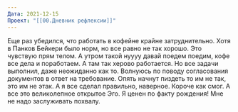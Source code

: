```yaml
---
Дата: 2021-12-15
Проект: "[[00.Дневник рефлексии]]"
---
```

Еще раз убедился, что работать в кофейне крайне затруднительно. Хотя в Панков Бейкери было норм, но все равно не так хорошо. Это чувствую прям телом. А утром такой нуууу давай поедем поедим, кофе все дела и поработаем. А там так херово работается. Но все задачи выполнил, даже неожиданно как то. Волнуюсь по поводу согласования документов в ответ на требование. Опять начнут пиздеть то им не так, это им не этак. А я все сделал правильно, наверное. Короче как смог. А все это великолепное открытое Эго. Я ценен по факту рождения! Мне не надо заслуживать похвалу.